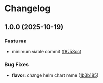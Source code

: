# Changelog

## 1.0.0 (2025-10-19)


### Features

* minimum viable commit ([f8253cc](https://github.com/hackclub/helm/commit/f8253ccfbc8f46dbb033a835c8b5e44800416c4c))


### Bug Fixes

* **flavor:** change helm chart name ([1b3b185](https://github.com/hackclub/helm/commit/1b3b1850d2238cb3e0a6d55dda82900326b26b8b))
